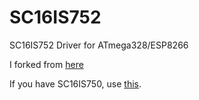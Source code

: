 # SC16IS752
SC16IS752 Driver for ATmega328/ESP8266

I forked from [here](https://github.com/SandboxElectronics/UART_Bridge)   

If you have SC16IS750, use [this](https://github.com/SandboxElectronics/UART_Bridge).
